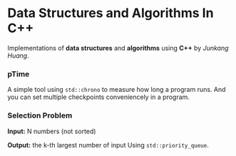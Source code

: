 # Data Structures and Algorithms In C++

Implementations of **data structures** and **algorithms** using **C++** by *Junkang Huang*.


### pTime
A simple tool using `std::chrono` to measure how long a program runs. And you can set multiple checkpoints conveniencely in a program.


### Selection Problem

**Input:** 	N numbers (not sorted)

**Output:** 	the k-th largest number  of input 
Using `std::priority_queue`.
